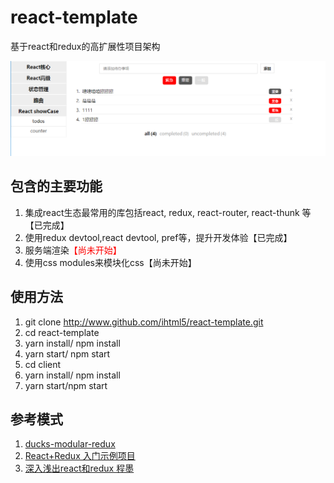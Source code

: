 # react-template

基于react和redux的高扩展性项目架构

![](./doc/assets/i/intro.png)

## 包含的主要功能

1. 集成react生态最常用的库包括react, redux, react-router, react-thunk 等【已完成】
2. 使用redux devtool,react devtool, pref等，提升开发体验【已完成】
3. 服务端渲染<span style="color:red;">【尚未开始】</span>
4. 使用css modules来模块化css【尚未开始】

## 使用方法

1. git clone http://www.github.com/ihtml5/react-template.git
2. cd react-template
3. yarn install/ npm install
4. yarn start/ npm start
4. cd client
5. yarn install/ npm install
6. yarn start/npm start
## 参考模式

1. [ducks-modular-redux](https://github.com/erikras/ducks-modular-redux)
2. [React+Redux 入门示例项目](https://github.com/meibin08/react-redux)
3. [深入浅出react和redux 程墨](https://zhuanlan.zhihu.com/p/26648239)
